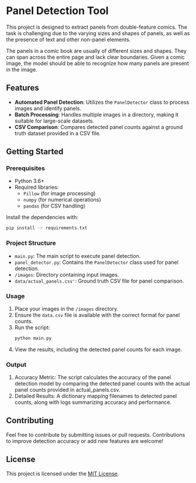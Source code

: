 # Panel Detection Tool

This project is designed to extract panels from double-feature comics. The task is challenging due to the varying sizes and shapes of panels, as well as the presence of text and other non-panel elements.

The panels in a comic book are usually of different sizes and shapes. They can span across the entire page and lack clear boundaries. Given a comic image, the model should be able to recognize how many panels are present in the image.

## Features

- **Automated Panel Detection**: Utilizes the `PanelDetector` class to process images and identify panels.
- **Batch Processing**: Handles multiple images in a directory, making it suitable for large-scale datasets.
- **CSV Comparison**: Compares detected panel counts against a ground truth dataset provided in a CSV file.

## Getting Started

### Prerequisites

- Python 3.6+
- Required libraries:
  - `Pillow` (for image processing)
  - `numpy` (for numerical operations)
  - `pandas` (for CSV handling)
  
Install the dependencies with:
```bash
pip install -r requirements.txt
```

### Project Structure

- `main.py`: The main script to execute panel detection.
- `panel_detector.py`: Contains the `PanelDetector` class used for panel detection.
- `/images`: Directory containing input images.
- `data/actual_panels.csv'`: Ground truth CSV file for panel comparison.

### Usage

1. Place your images in the `/images` directory.
2. Ensure the `data.csv` file is available with the correct format for panel counts.
3. Run the script:
   ```bash
   python main.py
   ```
4. View the results, including the detected panel counts for each image.

### Output

1. Accuracy Metric: The script calculates the accuracy of the panel detection model by comparing the detected panel counts with the actual panel counts provided in actual_panels.csv.
2. Detailed Results: A dictionary mapping filenames to detected panel counts, along with logs summarizing accuracy and performance.

## Contributing

Feel free to contribute by submitting issues or pull requests. Contributions to improve detection accuracy or add new features are welcome!

## License

This project is licensed under the [MIT License](https://github.com/SanjanaJairam/Panel-Detection-Double-Feature-Comics/blob/main/LICENSE).
